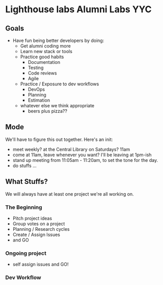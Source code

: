 # Lighthouse labs Alumni Labs YYC

## Goals

- Have fun being better developers by doing:
  - Get alumni coding more
  - Learn new stack or tools
  - Practice good habits
    - Documentation
    - Testing
    - Code reviews
    - Agile
  - Practice / Exposure to dev workflows
    - DevOps
    - Planning
    - Estimation
  - whatever else we think appropriate
    + beers plus pizza??

## Mode

We'll have to figure this out together. Here's an init:

- meet weekly? at the Central Library on Saturdays? 11am
- come at 11am, leave whenever you want? I'll be leaving at 1pm-ish
- stand up meeting from 11:05am - 11:20am, to set the tone for the day.
- do stuffs ...

## What Stuffs?

We will always have at least one project we're all working on.

### The Beginning

- Pitch project ideas
- Group votes on a project
- Planning / Research cycles
- Create / Assign Issues
- and GO

### Ongoing project

- self assign issues and GO!

### Dev Workflow